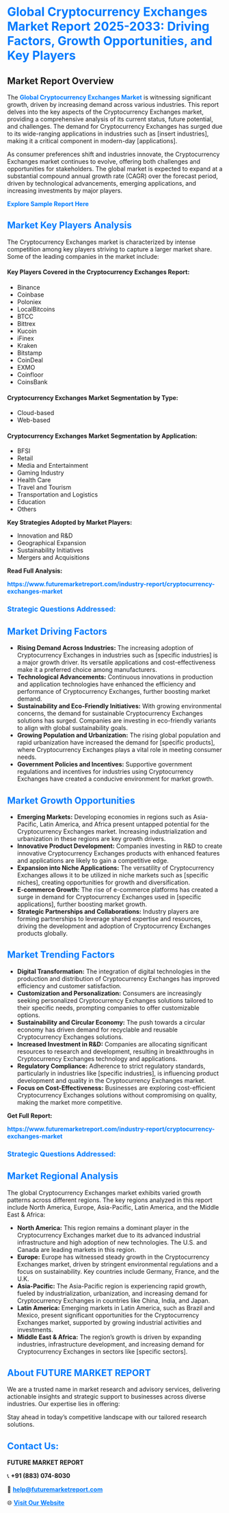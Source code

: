 <h1 style="color: #007BFF;">Global Cryptocurrency Exchanges Market Report 2025-2033: Driving Factors, Growth Opportunities, and Key Players</h1>

<section id="overview">
<h2>Market Report Overview</h2>
<p>The <a href="https://www.futuremarketreport.com/industry-report/cryptocurrency-exchanges-market" style="color: #007BFF; text-decoration: none;"><strong>Global Cryptocurrency Exchanges Market</strong></a> is witnessing significant growth, driven by increasing demand across various industries. This report delves into the key aspects of the Cryptocurrency Exchanges market, providing a comprehensive analysis of its current status, future potential, and challenges. The demand for Cryptocurrency Exchanges has surged due to its wide-ranging applications in industries such as [insert industries], making it a critical component in modern-day [applications].</p>
<p>As consumer preferences shift and industries innovate, the Cryptocurrency Exchanges market continues to evolve, offering both challenges and opportunities for stakeholders. The global market is expected to expand at a substantial compound annual growth rate (CAGR) over the forecast period, driven by technological advancements, emerging applications, and increasing investments by major players.</p>
</section>

<section id="overview">
<p><a href="https://www.futuremarketreport.com/request-sample/reportId=28781" style="color: #007BFF; text-decoration: none;"><strong>Explore Sample Report Here</strong></a></p>
</section>

<section id="key-players">
<h2 style="color: #007BFF;">Market Key Players Analysis</h2>
<p>The Cryptocurrency Exchanges market is characterized by intense competition among key players striving to capture a larger market share. Some of the leading companies in the market include:</p>
<h4>Key Players Covered in the Cryptocurrency Exchanges Report:</h4>
<ul><li>Binance</li><li>Coinbase</li><li>Poloniex</li><li>LocalBitcoins</li><li>BTCC</li><li>Bittrex</li><li>Kucoin</li><li>iFinex</li><li>Kraken</li><li>Bitstamp</li><li>CoinDeal</li><li>EXMO</li><li>Coinfloor</li><li>CoinsBank</li></ul>
<h4>Cryptocurrency Exchanges Market Segmentation by Type:</h4>
<ul><li>Cloud-based</li><li>Web-based</li></ul>

<h4>Cryptocurrency Exchanges Market Segmentation by Application:</h4>
<ul><li>BFSI</li><li>Retail</li><li>Media and Entertainment</li><li>Gaming Industry</li><li>Health Care</li><li>Travel and Tourism</li><li>Transportation and Logistics</li><li>Education</li><li>Others</li></ul>
<p><strong>Key Strategies Adopted by Market Players:</strong></p>
<ul>
<li>Innovation and R&D</li>
<li>Geographical Expansion</li>
<li>Sustainability Initiatives</li>
<li>Mergers and Acquisitions</li>
</ul>
</section>

<section>
<p><strong>Read Full Analysis: </strong></p><a href="https://www.futuremarketreport.com/industry-report/cryptocurrency-exchanges-market" style="color: #007BFF; text-decoration: none;"><strong>https://www.futuremarketreport.com/industry-report/cryptocurrency-exchanges-market</strong></a>
<h3 style="color: #007BFF;">Strategic Questions Addressed:</h3>
</section>

<section id="driving-factors">
<h2 style="color: #007BFF;">Market Driving Factors</h2>
<ul>
<li><strong>Rising Demand Across Industries:</strong> The increasing adoption of Cryptocurrency Exchanges in industries such as [specific industries] is a major growth driver. Its versatile applications and cost-effectiveness make it a preferred choice among manufacturers.</li>
<li><strong>Technological Advancements:</strong> Continuous innovations in production and application technologies have enhanced the efficiency and performance of Cryptocurrency Exchanges, further boosting market demand.</li>
<li><strong>Sustainability and Eco-Friendly Initiatives:</strong> With growing environmental concerns, the demand for sustainable Cryptocurrency Exchanges solutions has surged. Companies are investing in eco-friendly variants to align with global sustainability goals.</li>
<li><strong>Growing Population and Urbanization:</strong> The rising global population and rapid urbanization have increased the demand for [specific products], where Cryptocurrency Exchanges plays a vital role in meeting consumer needs.</li>
<li><strong>Government Policies and Incentives:</strong> Supportive government regulations and incentives for industries using Cryptocurrency Exchanges have created a conducive environment for market growth.</li>
</ul>
</section>

<section id="growth-opportunities">
<h2 style="color: #007BFF;">Market Growth Opportunities</h2>
<ul>
<li><strong>Emerging Markets:</strong> Developing economies in regions such as Asia-Pacific, Latin America, and Africa present untapped potential for the Cryptocurrency Exchanges market. Increasing industrialization and urbanization in these regions are key growth drivers.</li>
<li><strong>Innovative Product Development:</strong> Companies investing in R&D to create innovative Cryptocurrency Exchanges products with enhanced features and applications are likely to gain a competitive edge.</li>
<li><strong>Expansion into Niche Applications:</strong> The versatility of Cryptocurrency Exchanges allows it to be utilized in niche markets such as [specific niches], creating opportunities for growth and diversification.</li>
<li><strong>E-commerce Growth:</strong> The rise of e-commerce platforms has created a surge in demand for Cryptocurrency Exchanges used in [specific applications], further boosting market growth.</li>
<li><strong>Strategic Partnerships and Collaborations:</strong> Industry players are forming partnerships to leverage shared expertise and resources, driving the development and adoption of Cryptocurrency Exchanges products globally.</li>
</ul>
</section>

<section id="trending-factors">
<h2 style="color: #007BFF;">Market Trending Factors</h2>
<ul>
<li><strong>Digital Transformation:</strong> The integration of digital technologies in the production and distribution of Cryptocurrency Exchanges has improved efficiency and customer satisfaction.</li>
<li><strong>Customization and Personalization:</strong> Consumers are increasingly seeking personalized Cryptocurrency Exchanges solutions tailored to their specific needs, prompting companies to offer customizable options.</li>
<li><strong>Sustainability and Circular Economy:</strong> The push towards a circular economy has driven demand for recyclable and reusable Cryptocurrency Exchanges solutions.</li>
<li><strong>Increased Investment in R&D:</strong> Companies are allocating significant resources to research and development, resulting in breakthroughs in Cryptocurrency Exchanges technology and applications.</li>
<li><strong>Regulatory Compliance:</strong> Adherence to strict regulatory standards, particularly in industries like [specific industries], is influencing product development and quality in the Cryptocurrency Exchanges market.</li>
<li><strong>Focus on Cost-Effectiveness:</strong> Businesses are exploring cost-efficient Cryptocurrency Exchanges solutions without compromising on quality, making the market more competitive.</li>
</ul>
</section>

<section>
<p><strong>Get Full Report: </strong></p><a href="https://www.futuremarketreport.com/industry-report/cryptocurrency-exchanges-market" style="color: #007BFF; text-decoration: none;"><strong>https://www.futuremarketreport.com/industry-report/cryptocurrency-exchanges-market</strong></a>
<h3 style="color: #007BFF;">Strategic Questions Addressed:</h3>
</section>


<section id="regional-analysis">
<h2 style="color: #007BFF;">Market Regional Analysis</h2>
<p>The global Cryptocurrency Exchanges market exhibits varied growth patterns across different regions. The key regions analyzed in this report include North America, Europe, Asia-Pacific, Latin America, and the Middle East & Africa:</p>
<ul>
<li><strong>North America:</strong> This region remains a dominant player in the Cryptocurrency Exchanges market due to its advanced industrial infrastructure and high adoption of new technologies. The U.S. and Canada are leading markets in this region.</li>
<li><strong>Europe:</strong> Europe has witnessed steady growth in the Cryptocurrency Exchanges market, driven by stringent environmental regulations and a focus on sustainability. Key countries include Germany, France, and the U.K.</li>
<li><strong>Asia-Pacific:</strong> The Asia-Pacific region is experiencing rapid growth, fueled by industrialization, urbanization, and increasing demand for Cryptocurrency Exchanges in countries like China, India, and Japan.</li>
<li><strong>Latin America:</strong> Emerging markets in Latin America, such as Brazil and Mexico, present significant opportunities for the Cryptocurrency Exchanges market, supported by growing industrial activities and investments.</li>
<li><strong>Middle East & Africa:</strong> The region’s growth is driven by expanding industries, infrastructure development, and increasing demand for Cryptocurrency Exchanges in sectors like [specific sectors].</li>
</ul>
</section>

<footer>
<h2 style="color: #007BFF;">About FUTURE MARKET REPORT</h2>
<p>We are a trusted name in market research and advisory services, delivering actionable insights and strategic support to businesses across diverse industries. Our expertise lies in offering:</p>

<p>Stay ahead in today’s competitive landscape with our tailored research solutions.</p>

<h2 style="color: #007BFF;">Contact Us:</h2>
<p><strong>FUTURE MARKET REPORT</strong></p>
<p>📞 <strong>+91 (883) 074-8030</strong></p>
<p>📧 <strong><a href="mailto:help@futuremarketreport.com" style="color: #007BFF;">help@futuremarketreport.com</a></strong></p>
<p>🌐 <strong><a href="https://www.futuremarketreport.com/" style="color: #007BFF;">Visit Our Website</a></strong></p>
</footer>